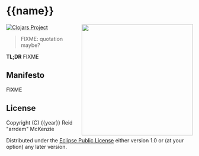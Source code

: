 # {{name}}
<img align="right" src="https://github.com/arrdem/{{name}}/raw/master/etc/{{name}}.jpg" width=300/>

[![Clojars Project](https://img.shields.io/clojars/v/me.arrdem/lein-git-version.svg)](https://clojars.org/{{fq-name}})

> FIXME: quotation maybe?

**TL;DR** FIXME

## Manifesto

FIXME

## License

Copyright (C) {{year}} Reid "arrdem" McKenzie

Distributed under the [Eclipse Public License](./LICENSE) either version 1.0 or (at your option) any later version.
